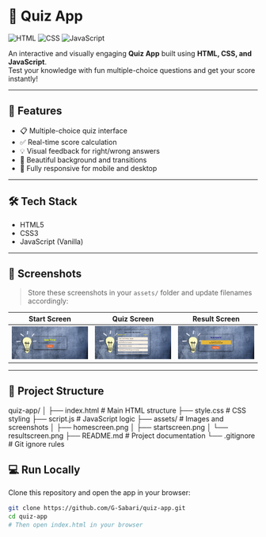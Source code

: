 
# 🧠 Quiz App

![HTML](https://img.shields.io/badge/HTML5-orange?logo=html5&logoColor=white)
![CSS](https://img.shields.io/badge/CSS3-blue?logo=css3&logoColor=white)
![JavaScript](https://img.shields.io/badge/JavaScript-yellow?logo=javascript&logoColor=black)


An interactive and visually engaging **Quiz App** built using **HTML, CSS, and JavaScript**.  
Test your knowledge with fun multiple-choice questions and get your score instantly!

---

## 🚀 Features

- 📋 Multiple-choice quiz interface
- ✅ Real-time score calculation
- 💡 Visual feedback for right/wrong answers
- 🎨 Beautiful background and transitions
- 📱 Fully responsive for mobile and desktop

---

## 🛠️ Tech Stack

- HTML5
- CSS3
- JavaScript (Vanilla)

---

## 📸 Screenshots

> Store these screenshots in your `assets/` folder and update filenames accordingly:

| Start Screen | Quiz Screen | Result Screen |
|--------------|-------------|---------------|
| ![Start](./assets/home-screen.png) | ![Quiz](./assets/ques-screen.png) | ![Result](./assets/result-screen.png) |

---

## 📁 Project Structure
quiz-app/
│
├── index.html              # Main HTML structure
├── style.css               # CSS styling
├── script.js               # JavaScript logic
├── assets/                 # Images and screenshots
│   ├── homescreen.png
│   ├── startscreen.png
│   └── resultscreen.png
├── README.md               # Project documentation
└── .gitignore              # Git ignore rules



## 💻 Run Locally

Clone this repository and open the app in your browser:

```bash
git clone https://github.com/G-Sabari/quiz-app.git
cd quiz-app
# Then open index.html in your browser
